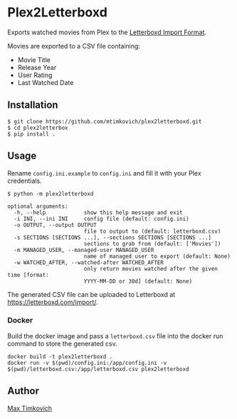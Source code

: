 # Plex2Letterboxd

Exports watched movies from Plex to the [Letterboxd Import Format][import].

Movies are exported to a CSV file containing:
* Movie Title
* Release Year
* User Rating
* Last Watched Date

## Installation

```console
$ git clone https://github.com/mtimkovich/plex2letterboxd.git
$ cd plex2letterbox
$ pip install .
```

## Usage

Rename `config.ini.example` to `config.ini` and fill it with your Plex credentials.

```console
$ python -m plex2letterboxd
```

```
optional arguments:
  -h, --help            show this help message and exit
  -i INI, --ini INI     config file (default: config.ini)
  -o OUTPUT, --output OUTPUT
                        file to output to (default: letterboxd.csv)
  -s SECTIONS [SECTIONS ...], --sections SECTIONS [SECTIONS ...]
                        sections to grab from (default: ['Movies'])
  -m MANAGED_USER, --managed-user MANAGED_USER
                        name of managed user to export (default: None)
  -w WATCHED_AFTER, --watched-after WATCHED_AFTER
                        only return movies watched after the given time [format:
                        YYYY-MM-DD or 30d] (default: None)
```

The generated CSV file can be uploaded to Letterboxd at https://letterboxd.com/import/.

### Docker

Build the docker image and pass a `letterboxd.csv` file into the docker run command to store the generated csv.

```console
docker build -t plex2letterboxd .
docker run -v $(pwd)/config.ini:/app/config.ini -v $(pwd)/letterboxd.csv:/app/letterboxd.csv plex2letterboxd
```

## Author

[Max Timkovich][profile]

[import]: https://letterboxd.com/about/importing-data/
[profile]: https://letterboxd.com/djswerve/
